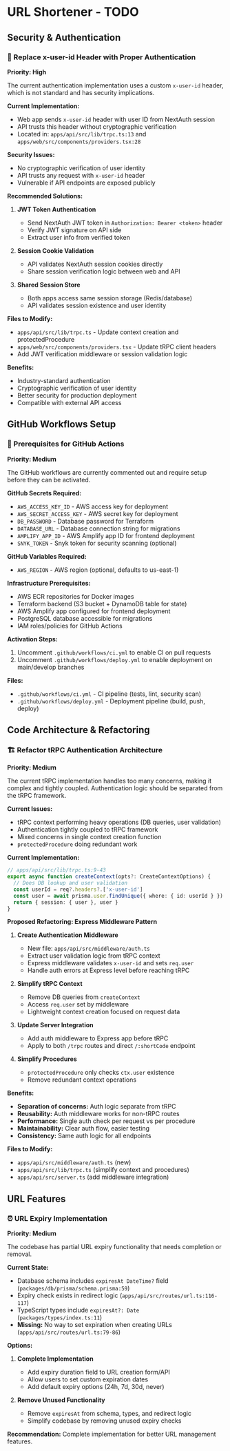 # URL Shortener - TODO

## Security & Authentication

### 🔐 Replace x-user-id Header with Proper Authentication

**Priority: High**

The current authentication implementation uses a custom `x-user-id` header, which is not standard and has security implications.

**Current Implementation:**

- Web app sends `x-user-id` header with user ID from NextAuth session
- API trusts this header without cryptographic verification
- Located in: `apps/api/src/lib/trpc.ts:13` and `apps/web/src/components/providers.tsx:28`

**Security Issues:**

- No cryptographic verification of user identity
- API trusts any request with `x-user-id` header
- Vulnerable if API endpoints are exposed publicly

**Recommended Solutions:**

1. **JWT Token Authentication**
   - Send NextAuth JWT token in `Authorization: Bearer <token>` header
   - Verify JWT signature on API side
   - Extract user info from verified token

2. **Session Cookie Validation**
   - API validates NextAuth session cookies directly
   - Share session verification logic between web and API

3. **Shared Session Store**
   - Both apps access same session storage (Redis/database)
   - API validates session existence and user identity

**Files to Modify:**

- `apps/api/src/lib/trpc.ts` - Update context creation and protectedProcedure
- `apps/web/src/components/providers.tsx` - Update tRPC client headers
- Add JWT verification middleware or session validation logic

**Benefits:**

- Industry-standard authentication
- Cryptographic verification of user identity
- Better security for production deployment
- Compatible with external API access

## GitHub Workflows Setup

### 🚀 Prerequisites for GitHub Actions

**Priority: Medium**

The GitHub workflows are currently commented out and require setup before they can be activated.

**GitHub Secrets Required:**

- `AWS_ACCESS_KEY_ID` - AWS access key for deployment
- `AWS_SECRET_ACCESS_KEY` - AWS secret key for deployment
- `DB_PASSWORD` - Database password for Terraform
- `DATABASE_URL` - Database connection string for migrations
- `AMPLIFY_APP_ID` - AWS Amplify app ID for frontend deployment
- `SNYK_TOKEN` - Snyk token for security scanning (optional)

**GitHub Variables Required:**

- `AWS_REGION` - AWS region (optional, defaults to us-east-1)

**Infrastructure Prerequisites:**

- AWS ECR repositories for Docker images
- Terraform backend (S3 bucket + DynamoDB table for state)
- AWS Amplify app configured for frontend deployment
- PostgreSQL database accessible for migrations
- IAM roles/policies for GitHub Actions

**Activation Steps:**

1. Uncomment `.github/workflows/ci.yml` to enable CI on pull requests
2. Uncomment `.github/workflows/deploy.yml` to enable deployment on main/develop branches

**Files:**

- `.github/workflows/ci.yml` - CI pipeline (tests, lint, security scan)
- `.github/workflows/deploy.yml` - Deployment pipeline (build, push, deploy)

## Code Architecture & Refactoring

### 🏗️ Refactor tRPC Authentication Architecture

**Priority: Medium**

The current tRPC implementation handles too many concerns, making it complex and tightly coupled. Authentication logic should be separated from the tRPC framework.

**Current Issues:**

- tRPC context performing heavy operations (DB queries, user validation)
- Authentication tightly coupled to tRPC framework
- Mixed concerns in single context creation function
- `protectedProcedure` doing redundant work

**Current Implementation:**

```typescript
// apps/api/src/lib/trpc.ts:9-43
export async function createContext(opts?: CreateContextOptions) {
  // Does DB lookup and user validation
  const userId = req?.headers?.['x-user-id']
  const user = await prisma.user.findUnique({ where: { id: userId } })
  return { session: { user }, user }
}
```

**Proposed Refactoring: Express Middleware Pattern**

1. **Create Authentication Middleware**
   - New file: `apps/api/src/middleware/auth.ts`
   - Extract user validation logic from tRPC context
   - Express middleware validates `x-user-id` and sets `req.user`
   - Handle auth errors at Express level before reaching tRPC

2. **Simplify tRPC Context**
   - Remove DB queries from `createContext`
   - Access `req.user` set by middleware
   - Lightweight context creation focused on request data

3. **Update Server Integration**
   - Add auth middleware to Express app before tRPC
   - Apply to both `/trpc` routes and direct `/:shortCode` endpoint

4. **Simplify Procedures**
   - `protectedProcedure` only checks `ctx.user` existence
   - Remove redundant context operations

**Benefits:**

- **Separation of concerns:** Auth logic separate from tRPC
- **Reusability:** Auth middleware works for non-tRPC routes
- **Performance:** Single auth check per request vs per procedure
- **Maintainability:** Clear auth flow, easier testing
- **Consistency:** Same auth logic for all endpoints

**Files to Modify:**

- `apps/api/src/middleware/auth.ts` (new)
- `apps/api/src/lib/trpc.ts` (simplify context and procedures)
- `apps/api/src/server.ts` (add middleware integration)

## URL Features

### ⏰ URL Expiry Implementation

**Priority: Medium**

The codebase has partial URL expiry functionality that needs completion or removal.

**Current State:**

- Database schema includes `expiresAt DateTime?` field (`packages/db/prisma/schema.prisma:59`)
- Expiry check exists in redirect logic (`apps/api/src/routes/url.ts:116-117`)
- TypeScript types include `expiresAt?: Date` (`packages/types/index.ts:11`)
- **Missing:** No way to set expiration when creating URLs (`apps/api/src/routes/url.ts:79-86`)

**Options:**

1. **Complete Implementation**
   - Add expiry duration field to URL creation form/API
   - Allow users to set custom expiration dates
   - Add default expiry options (24h, 7d, 30d, never)

2. **Remove Unused Functionality**
   - Remove `expiresAt` from schema, types, and redirect logic
   - Simplify codebase by removing unused expiry checks

**Recommendation:** Complete implementation for better URL management features.
